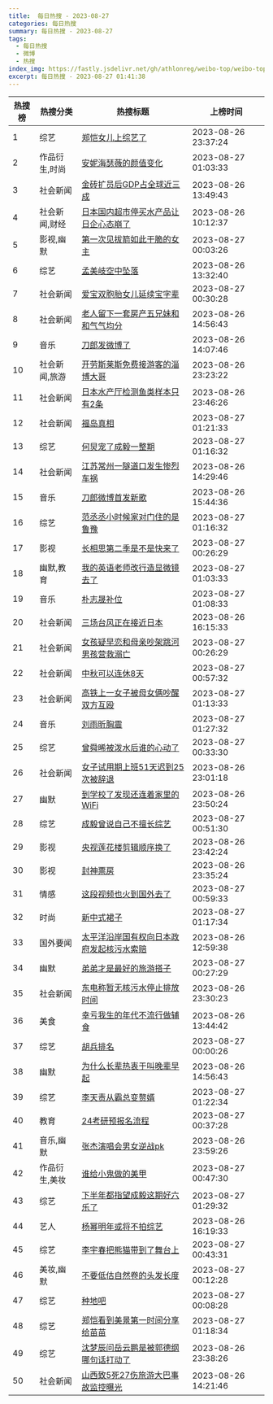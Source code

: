 ```yaml
---
title:  每日热搜 - 2023-08-27
categories: 每日热搜
summary: 每日热搜 - 2023-08-27
tags:
  - 每日热搜
  - 微博
  - 热搜
index_img: https://fastly.jsdelivr.net/gh/athlonreg/weibo-top/weibo-top.jpeg
excerpt: 每日热搜 - 2023-08-27 01:41:38
---
```


| 热搜榜 | 热搜分类 | 热搜标题 | 上榜时间 |
| --- | --- | --- | --- |
| 1 | 综艺 | [郑恺女儿上综艺了](https://s.weibo.com/weibo%3Fq%3D%2523%E9%83%91%E6%81%BA%E5%A5%B3%E5%84%BF%E4%B8%8A%E7%BB%BC%E8%89%BA%E4%BA%86%2523) | 2023-08-26 23:37:24 | 
| 2 | 作品衍生,时尚 | [安妮海瑟薇的颜值变化](https://s.weibo.com/weibo%3Fq%3D%2523%E5%AE%89%E5%A6%AE%E6%B5%B7%E7%91%9F%E8%96%87%E7%9A%84%E9%A2%9C%E5%80%BC%E5%8F%98%E5%8C%96%2523) | 2023-08-27 01:03:33 | 
| 3 | 社会新闻 | [金砖扩员后GDP占全球近三成](https://s.weibo.com/weibo%3Fq%3D%2523%E9%87%91%E7%A0%96%E6%89%A9%E5%91%98%E5%90%8EGDP%E5%8D%A0%E5%85%A8%E7%90%83%E8%BF%91%E4%B8%89%E6%88%90%2523) | 2023-08-26 13:49:43 | 
| 4 | 社会新闻,财经 | [日本国内超市停买水产品让日企心态崩了](https://s.weibo.com/weibo%3Fq%3D%2523%E6%97%A5%E6%9C%AC%E5%9B%BD%E5%86%85%E8%B6%85%E5%B8%82%E5%81%9C%E4%B9%B0%E6%B0%B4%E4%BA%A7%E5%93%81%E8%AE%A9%E6%97%A5%E4%BC%81%E5%BF%83%E6%80%81%E5%B4%A9%E4%BA%86%2523) | 2023-08-26 10:12:37 | 
| 5 | 影视,幽默 | [第一次见拔箭如此干脆的女主](https://s.weibo.com/weibo%3Fq%3D%2523%E7%AC%AC%E4%B8%80%E6%AC%A1%E8%A7%81%E6%8B%94%E7%AE%AD%E5%A6%82%E6%AD%A4%E5%B9%B2%E8%84%86%E7%9A%84%E5%A5%B3%E4%B8%BB%2523) | 2023-08-27 00:03:26 | 
| 6 | 综艺 | [孟美岐空中坠落](https://s.weibo.com/weibo%3Fq%3D%2523%E5%AD%9F%E7%BE%8E%E5%B2%90%E7%A9%BA%E4%B8%AD%E5%9D%A0%E8%90%BD%2523) | 2023-08-26 13:32:40 | 
| 7 | 社会新闻 | [爱宝双胞胎女儿延续宝字辈](https://s.weibo.com/weibo%3Fq%3D%2523%E7%88%B1%E5%AE%9D%E5%8F%8C%E8%83%9E%E8%83%8E%E5%A5%B3%E5%84%BF%E5%BB%B6%E7%BB%AD%E5%AE%9D%E5%AD%97%E8%BE%88%2523) | 2023-08-27 00:30:28 | 
| 8 | 社会新闻 | [老人留下一套房产五兄妹和和气气均分](https://s.weibo.com/weibo%3Fq%3D%2523%E8%80%81%E4%BA%BA%E7%95%99%E4%B8%8B%E4%B8%80%E5%A5%97%E6%88%BF%E4%BA%A7%E4%BA%94%E5%85%84%E5%A6%B9%E5%92%8C%E5%92%8C%E6%B0%94%E6%B0%94%E5%9D%87%E5%88%86%2523) | 2023-08-26 14:56:43 | 
| 9 | 音乐 | [刀郎发微博了](https://s.weibo.com/weibo%3Fq%3D%2523%E5%88%80%E9%83%8E%E5%8F%91%E5%BE%AE%E5%8D%9A%E4%BA%86%2523) | 2023-08-26 14:07:46 | 
| 10 | 社会新闻,旅游 | [开劳斯莱斯免费接游客的淄博大哥](https://s.weibo.com/weibo%3Fq%3D%2523%E5%BC%80%E5%8A%B3%E6%96%AF%E8%8E%B1%E6%96%AF%E5%85%8D%E8%B4%B9%E6%8E%A5%E6%B8%B8%E5%AE%A2%E7%9A%84%E6%B7%84%E5%8D%9A%E5%A4%A7%E5%93%A5%2523) | 2023-08-26 23:23:22 | 
| 11 | 社会新闻 | [日本水产厅检测鱼类样本只有2条](https://s.weibo.com/weibo%3Fq%3D%2523%E6%97%A5%E6%9C%AC%E6%B0%B4%E4%BA%A7%E5%8E%85%E6%A3%80%E6%B5%8B%E9%B1%BC%E7%B1%BB%E6%A0%B7%E6%9C%AC%E5%8F%AA%E6%9C%892%E6%9D%A1%2523) | 2023-08-26 23:46:26 | 
| 12 | 社会新闻 | [福岛真相](https://s.weibo.com/weibo%3Fq%3D%2523%E7%A6%8F%E5%B2%9B%E7%9C%9F%E7%9B%B8%2523) | 2023-08-27 01:21:33 | 
| 13 | 综艺 | [何炅宠了成毅一整期](https://s.weibo.com/weibo%3Fq%3D%2523%E4%BD%95%E7%82%85%E5%AE%A0%E4%BA%86%E6%88%90%E6%AF%85%E4%B8%80%E6%95%B4%E6%9C%9F%2523) | 2023-08-27 01:16:32 | 
| 14 | 社会新闻 | [江苏常州一隧道口发生惨烈车祸](https://s.weibo.com/weibo%3Fq%3D%2523%E6%B1%9F%E8%8B%8F%E5%B8%B8%E5%B7%9E%E4%B8%80%E9%9A%A7%E9%81%93%E5%8F%A3%E5%8F%91%E7%94%9F%E6%83%A8%E7%83%88%E8%BD%A6%E7%A5%B8%2523) | 2023-08-26 14:29:46 | 
| 15 | 音乐 | [刀郎微博首发新歌](https://s.weibo.com/weibo%3Fq%3D%2523%E5%88%80%E9%83%8E%E5%BE%AE%E5%8D%9A%E9%A6%96%E5%8F%91%E6%96%B0%E6%AD%8C%2523) | 2023-08-26 15:44:36 | 
| 16 | 综艺 | [范丞丞小时候家对门住的是鲁豫](https://s.weibo.com/weibo%3Fq%3D%2523%E8%8C%83%E4%B8%9E%E4%B8%9E%E5%B0%8F%E6%97%B6%E5%80%99%E5%AE%B6%E5%AF%B9%E9%97%A8%E4%BD%8F%E7%9A%84%E6%98%AF%E9%B2%81%E8%B1%AB%2523) | 2023-08-27 01:16:32 | 
| 17 | 影视 | [长相思第二季是不是快来了](https://s.weibo.com/weibo%3Fq%3D%2523%E9%95%BF%E7%9B%B8%E6%80%9D%E7%AC%AC%E4%BA%8C%E5%AD%A3%E6%98%AF%E4%B8%8D%E6%98%AF%E5%BF%AB%E6%9D%A5%E4%BA%86%2523) | 2023-08-27 00:26:29 | 
| 18 | 幽默,教育 | [我的英语老师改行造显微镜去了](https://s.weibo.com/weibo%3Fq%3D%2523%E6%88%91%E7%9A%84%E8%8B%B1%E8%AF%AD%E8%80%81%E5%B8%88%E6%94%B9%E8%A1%8C%E9%80%A0%E6%98%BE%E5%BE%AE%E9%95%9C%E5%8E%BB%E4%BA%86%2523) | 2023-08-27 01:03:33 | 
| 19 | 音乐 | [朴志晟补位](https://s.weibo.com/weibo%3Fq%3D%2523%E6%9C%B4%E5%BF%97%E6%99%9F%E8%A1%A5%E4%BD%8D%2523) | 2023-08-27 01:08:33 | 
| 20 | 社会新闻 | [三场台风正在接近日本](https://s.weibo.com/weibo%3Fq%3D%2523%E4%B8%89%E5%9C%BA%E5%8F%B0%E9%A3%8E%E6%AD%A3%E5%9C%A8%E6%8E%A5%E8%BF%91%E6%97%A5%E6%9C%AC%2523) | 2023-08-26 16:15:33 | 
| 21 | 社会新闻 | [女孩疑早恋和母亲吵架跳河男孩营救溺亡](https://s.weibo.com/weibo%3Fq%3D%2523%E5%A5%B3%E5%AD%A9%E7%96%91%E6%97%A9%E6%81%8B%E5%92%8C%E6%AF%8D%E4%BA%B2%E5%90%B5%E6%9E%B6%E8%B7%B3%E6%B2%B3%E7%94%B7%E5%AD%A9%E8%90%A5%E6%95%91%E6%BA%BA%E4%BA%A1%2523) | 2023-08-27 00:26:29 | 
| 22 | 社会新闻 | [中秋可以连休8天](https://s.weibo.com/weibo%3Fq%3D%2523%E4%B8%AD%E7%A7%8B%E5%8F%AF%E4%BB%A5%E8%BF%9E%E4%BC%918%E5%A4%A9%2523) | 2023-08-27 00:57:32 | 
| 23 | 社会新闻 | [高铁上一女子被母女俩吵醒双方互殴](https://s.weibo.com/weibo%3Fq%3D%2523%E9%AB%98%E9%93%81%E4%B8%8A%E4%B8%80%E5%A5%B3%E5%AD%90%E8%A2%AB%E6%AF%8D%E5%A5%B3%E4%BF%A9%E5%90%B5%E9%86%92%E5%8F%8C%E6%96%B9%E4%BA%92%E6%AE%B4%2523) | 2023-08-27 01:13:33 | 
| 24 | 音乐 | [刘雨昕胸震](https://s.weibo.com/weibo%3Fq%3D%2523%E5%88%98%E9%9B%A8%E6%98%95%E8%83%B8%E9%9C%87%2523) | 2023-08-27 01:27:32 | 
| 25 | 综艺 | [曾舜晞被泼水后谁的心动了](https://s.weibo.com/weibo%3Fq%3D%2523%E6%9B%BE%E8%88%9C%E6%99%9E%E8%A2%AB%E6%B3%BC%E6%B0%B4%E5%90%8E%E8%B0%81%E7%9A%84%E5%BF%83%E5%8A%A8%E4%BA%86%2523) | 2023-08-27 00:33:30 | 
| 26 | 社会新闻 | [女子试用期上班51天迟到25次被辞退](https://s.weibo.com/weibo%3Fq%3D%2523%E5%A5%B3%E5%AD%90%E8%AF%95%E7%94%A8%E6%9C%9F%E4%B8%8A%E7%8F%AD51%E5%A4%A9%E8%BF%9F%E5%88%B025%E6%AC%A1%E8%A2%AB%E8%BE%9E%E9%80%80%2523) | 2023-08-26 23:01:18 | 
| 27 | 幽默 | [到学校了发现还连着家里的WiFi](https://s.weibo.com/weibo%3Fq%3D%2523%E5%88%B0%E5%AD%A6%E6%A0%A1%E4%BA%86%E5%8F%91%E7%8E%B0%E8%BF%98%E8%BF%9E%E7%9D%80%E5%AE%B6%E9%87%8C%E7%9A%84WiFi%2523) | 2023-08-26 23:50:24 | 
| 28 | 综艺 | [成毅曾说自己不擅长综艺](https://s.weibo.com/weibo%3Fq%3D%2523%E6%88%90%E6%AF%85%E6%9B%BE%E8%AF%B4%E8%87%AA%E5%B7%B1%E4%B8%8D%E6%93%85%E9%95%BF%E7%BB%BC%E8%89%BA%2523) | 2023-08-27 00:51:30 | 
| 29 | 影视 | [央视莲花楼剪辑顺序换了](https://s.weibo.com/weibo%3Fq%3D%2523%E5%A4%AE%E8%A7%86%E8%8E%B2%E8%8A%B1%E6%A5%BC%E5%89%AA%E8%BE%91%E9%A1%BA%E5%BA%8F%E6%8D%A2%E4%BA%86%2523) | 2023-08-26 23:42:24 | 
| 30 | 影视 | [封神票房](https://s.weibo.com/weibo%3Fq%3D%2523%E5%B0%81%E7%A5%9E%E7%A5%A8%E6%88%BF%2523) | 2023-08-26 23:35:24 | 
| 31 | 情感 | [这段视频也火到国外去了](https://s.weibo.com/weibo%3Fq%3D%2523%E8%BF%99%E6%AE%B5%E8%A7%86%E9%A2%91%E4%B9%9F%E7%81%AB%E5%88%B0%E5%9B%BD%E5%A4%96%E5%8E%BB%E4%BA%86%2523) | 2023-08-27 00:59:33 | 
| 32 | 时尚 | [新中式裙子](https://s.weibo.com/weibo%3Fq%3D%2523%E6%96%B0%E4%B8%AD%E5%BC%8F%E8%A3%99%E5%AD%90%2523) | 2023-08-27 01:17:34 | 
| 33 | 国外要闻 | [太平洋沿岸国有权向日本政府发起核污水索赔](https://s.weibo.com/weibo%3Fq%3D%2523%E5%A4%AA%E5%B9%B3%E6%B4%8B%E6%B2%BF%E5%B2%B8%E5%9B%BD%E6%9C%89%E6%9D%83%E5%90%91%E6%97%A5%E6%9C%AC%E6%94%BF%E5%BA%9C%E5%8F%91%E8%B5%B7%E6%A0%B8%E6%B1%A1%E6%B0%B4%E7%B4%A2%E8%B5%94%2523) | 2023-08-26 12:59:38 | 
| 34 | 幽默 | [弟弟才是最好的旅游搭子](https://s.weibo.com/weibo%3Fq%3D%2523%E5%BC%9F%E5%BC%9F%E6%89%8D%E6%98%AF%E6%9C%80%E5%A5%BD%E7%9A%84%E6%97%85%E6%B8%B8%E6%90%AD%E5%AD%90%2523) | 2023-08-27 00:27:29 | 
| 35 | 社会新闻 | [东电称暂无核污水停止排放时间](https://s.weibo.com/weibo%3Fq%3D%2523%E4%B8%9C%E7%94%B5%E7%A7%B0%E6%9A%82%E6%97%A0%E6%A0%B8%E6%B1%A1%E6%B0%B4%E5%81%9C%E6%AD%A2%E6%8E%92%E6%94%BE%E6%97%B6%E9%97%B4%2523) | 2023-08-26 23:30:23 | 
| 36 | 美食 | [幸亏我生的年代不流行做辅食](https://s.weibo.com/weibo%3Fq%3D%2523%E5%B9%B8%E4%BA%8F%E6%88%91%E7%94%9F%E7%9A%84%E5%B9%B4%E4%BB%A3%E4%B8%8D%E6%B5%81%E8%A1%8C%E5%81%9A%E8%BE%85%E9%A3%9F%2523) | 2023-08-26 13:44:42 | 
| 37 | 综艺 | [胡兵排名](https://s.weibo.com/weibo%3Fq%3D%2523%E8%83%A1%E5%85%B5%E6%8E%92%E5%90%8D%2523) | 2023-08-27 00:00:26 | 
| 38 | 幽默 | [为什么长辈热衷于叫晚辈早起](https://s.weibo.com/weibo%3Fq%3D%2523%E4%B8%BA%E4%BB%80%E4%B9%88%E9%95%BF%E8%BE%88%E7%83%AD%E8%A1%B7%E4%BA%8E%E5%8F%AB%E6%99%9A%E8%BE%88%E6%97%A9%E8%B5%B7%2523) | 2023-08-26 14:56:43 | 
| 39 | 综艺 | [李天责从霸总变赘婿](https://s.weibo.com/weibo%3Fq%3D%2523%E6%9D%8E%E5%A4%A9%E8%B4%A3%E4%BB%8E%E9%9C%B8%E6%80%BB%E5%8F%98%E8%B5%98%E5%A9%BF%2523) | 2023-08-27 01:22:34 | 
| 40 | 教育 | [24考研预报名流程](https://s.weibo.com/weibo%3Fq%3D%252324%E8%80%83%E7%A0%94%E9%A2%84%E6%8A%A5%E5%90%8D%E6%B5%81%E7%A8%8B%2523) | 2023-08-27 00:37:28 | 
| 41 | 音乐,幽默 | [张杰演唱会男女逆战pk](https://s.weibo.com/weibo%3Fq%3D%2523%E5%BC%A0%E6%9D%B0%E6%BC%94%E5%94%B1%E4%BC%9A%E7%94%B7%E5%A5%B3%E9%80%86%E6%88%98pk%2523) | 2023-08-26 23:59:26 | 
| 42 | 作品衍生,美妆 | [谁给小鬼做的美甲](https://s.weibo.com/weibo%3Fq%3D%2523%E8%B0%81%E7%BB%99%E5%B0%8F%E9%AC%BC%E5%81%9A%E7%9A%84%E7%BE%8E%E7%94%B2%2523) | 2023-08-27 00:47:30 | 
| 43 | 综艺 | [下半年都指望成毅这期好六乐了](https://s.weibo.com/weibo%3Fq%3D%2523%E4%B8%8B%E5%8D%8A%E5%B9%B4%E9%83%BD%E6%8C%87%E6%9C%9B%E6%88%90%E6%AF%85%E8%BF%99%E6%9C%9F%E5%A5%BD%E5%85%AD%E4%B9%90%E4%BA%86%2523) | 2023-08-27 01:29:32 | 
| 44 | 艺人 | [杨幂明年或将不拍综艺](https://s.weibo.com/weibo%3Fq%3D%2523%E6%9D%A8%E5%B9%82%E6%98%8E%E5%B9%B4%E6%88%96%E5%B0%86%E4%B8%8D%E6%8B%8D%E7%BB%BC%E8%89%BA%2523) | 2023-08-26 16:19:33 | 
| 45 | 综艺 | [李宇春把熊猫带到了舞台上](https://s.weibo.com/weibo%3Fq%3D%2523%E6%9D%8E%E5%AE%87%E6%98%A5%E6%8A%8A%E7%86%8A%E7%8C%AB%E5%B8%A6%E5%88%B0%E4%BA%86%E8%88%9E%E5%8F%B0%E4%B8%8A%2523) | 2023-08-27 00:43:31 | 
| 46 | 美妆,幽默 | [不要低估自然卷的头发长度](https://s.weibo.com/weibo%3Fq%3D%2523%E4%B8%8D%E8%A6%81%E4%BD%8E%E4%BC%B0%E8%87%AA%E7%84%B6%E5%8D%B7%E7%9A%84%E5%A4%B4%E5%8F%91%E9%95%BF%E5%BA%A6%2523) | 2023-08-27 00:12:28 | 
| 47 | 综艺 | [种地吧](https://s.weibo.com/weibo%3Fq%3D%2523%E7%A7%8D%E5%9C%B0%E5%90%A7%2523) | 2023-08-27 00:08:28 | 
| 48 | 综艺 | [郑恺看到美景第一时间分享给苗苗](https://s.weibo.com/weibo%3Fq%3D%2523%E9%83%91%E6%81%BA%E7%9C%8B%E5%88%B0%E7%BE%8E%E6%99%AF%E7%AC%AC%E4%B8%80%E6%97%B6%E9%97%B4%E5%88%86%E4%BA%AB%E7%BB%99%E8%8B%97%E8%8B%97%2523) | 2023-08-27 01:18:34 | 
| 49 | 综艺 | [沈梦辰问岳云鹏是被郭德纲哪句话打动了](https://s.weibo.com/weibo%3Fq%3D%2523%E6%B2%88%E6%A2%A6%E8%BE%B0%E9%97%AE%E5%B2%B3%E4%BA%91%E9%B9%8F%E6%98%AF%E8%A2%AB%E9%83%AD%E5%BE%B7%E7%BA%B2%E5%93%AA%E5%8F%A5%E8%AF%9D%E6%89%93%E5%8A%A8%E4%BA%86%2523) | 2023-08-26 23:38:26 | 
| 50 | 社会新闻 | [山西致5死27伤旅游大巴事故监控曝光](https://s.weibo.com/weibo%3Fq%3D%2523%E5%B1%B1%E8%A5%BF%E8%87%B45%E6%AD%BB27%E4%BC%A4%E6%97%85%E6%B8%B8%E5%A4%A7%E5%B7%B4%E4%BA%8B%E6%95%85%E7%9B%91%E6%8E%A7%E6%9B%9D%E5%85%89%2523) | 2023-08-26 14:21:46 | 
